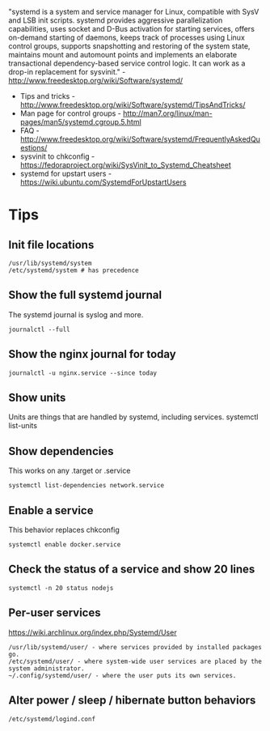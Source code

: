 "systemd is a system and service manager for Linux, compatible with SysV and LSB init scripts. systemd provides aggressive parallelization capabilities, uses socket and D-Bus activation for starting services, offers on-demand starting of daemons, keeps track of processes using Linux control groups, supports snapshotting and restoring of the system state, maintains mount and automount points and implements an elaborate transactional dependency-based service control logic. It can work as a drop-in replacement for sysvinit." - <http://www.freedesktop.org/wiki/Software/systemd/>

- Tips and tricks - <http://www.freedesktop.org/wiki/Software/systemd/TipsAndTricks/>
- Man page for control groups - <http://man7.org/linux/man-pages/man5/systemd.cgroup.5.html>
- FAQ - <http://www.freedesktop.org/wiki/Software/systemd/FrequentlyAskedQuestions/>
- sysvinit to chkconfig - <https://fedoraproject.org/wiki/SysVinit_to_Systemd_Cheatsheet>
- systemd for upstart users - <https://wiki.ubuntu.com/SystemdForUpstartUsers>

# Tips

## Init file locations

```
/usr/lib/systemd/system
/etc/systemd/system # has precedence
```

## Show the full systemd journal

The systemd journal is syslog and more.

```
journalctl --full
```

## Show the nginx journal for today

```
journalctl -u nginx.service --since today
```

## Show units

Units are things that are handled by systemd, including services.     systemctl list-units

## Show dependencies

This works on any .target or .service

```
systemctl list-dependencies network.service
```

## Enable a service

This behavior replaces chkconfig

```
systemctl enable docker.service
```

## Check the status of a service and show 20 lines

```
systemctl -n 20 status nodejs
```

## Per-user services

<https://wiki.archlinux.org/index.php/Systemd/User>

```
/usr/lib/systemd/user/ - where services provided by installed packages go.
/etc/systemd/user/ - where system-wide user services are placed by the system administrator.
~/.config/systemd/user/ - where the user puts its own services.
```

## Alter power / sleep / hibernate button behaviors

```
/etc/systemd/logind.conf
```
